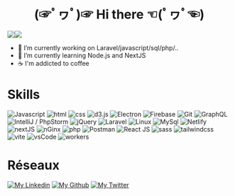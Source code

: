 
<center> <h1> (☞ﾟヮﾟ)☞         Hi there         ☜(ﾟヮﾟ☜)</h1> </center>


<img src="https://github-stats-alpha.vercel.app/api?username=ppoupardin&cc=000&tc=fff&bc=000"/><img src="https://github-readme-stats.vercel.app/api/top-langs/?username=ppoupardin&count_private=true&show_icons=true&layout=compact&theme=cobalt"/>


- 🔭 I’m currently working on Laravel/javascript/sql/php/..
- 🌱 I’m currently learning Node.js and NextJS
- ☕ I'm addicted to coffee

# Skills
<img title="Javascript" src="https://skillicons.dev/icons?i=js"/>
<img title="html" src="https://skillicons.dev/icons?i=html"/>
<img title="css" src="https://skillicons.dev/icons?i=css"/>
<img title="d3.js" src="https://skillicons.dev/icons?i=d3"/>
<img title="Electron" src="https://skillicons.dev/icons?i=electron"/>
<img title="Firebase" src="https://skillicons.dev/icons?i=firebase"/>
<img title="Git" src="https://skillicons.dev/icons?i=git"/>
<img title="GraphQL" src="https://skillicons.dev/icons?i=graphql"/>
<img title="IntelliJ / PhpStorm" src="https://skillicons.dev/icons?i=idea"/>
<img title="jQuery" src="https://skillicons.dev/icons?i=jquery"/>
<img title="Laravel" src="https://skillicons.dev/icons?i=laravel"/>
<img title="Linux" src="https://skillicons.dev/icons?i=linux"/>
<img title="MySql" src="https://skillicons.dev/icons?i=mysql"/>
<img title="Netlify" src="https://skillicons.dev/icons?i=netlify"/>
<img title="nextJS" src="https://skillicons.dev/icons?i=nextjs"/>
<img title="nGinx" src="https://skillicons.dev/icons?i=nginx"/>
<img title="php" src="https://skillicons.dev/icons?i=php"/>
<img title="Postman" src="https://skillicons.dev/icons?i=postman"/>
<img title="React JS" src="https://skillicons.dev/icons?i=react"/>
<img title="sass" src="https://skillicons.dev/icons?i=sass"/>
<img title="tailwindcss" src="https://skillicons.dev/icons?i=tailwind"/>
<img title="vite" src="https://skillicons.dev/icons?i=vite"/>
<img title="vsCode" src="https://skillicons.dev/icons?i=vscode"/>
<img title="workers" src="https://skillicons.dev/icons?i=workers"/>

# Réseaux
[![My Linkedin](https://skillicons.dev/icons?i=linkedin)](https://www.linkedin.com/in/pierre-emmanuel-poupardin-603b07137/)
[![My Github](https://skillicons.dev/icons?i=github)](https://github.com/ppoupardin)
[![My Twitter](https://skillicons.dev/icons?i=twitter)](https://twitter.com/PepPeeuh)
